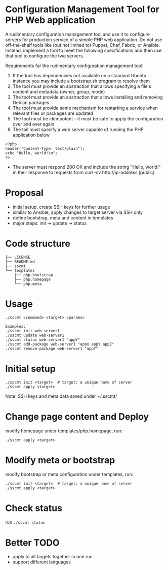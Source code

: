 # Configuration Management Tool for PHP Web application

A rudimentary configuration management tool and use it to configure servers for production service of a simple PHP web application. Do not use off-the-shelf tools like (but not limited to) Puppet, Chef, Fabric, or Ansible. Instead, implement a tool to meet the following specifications and then use that tool to configure the two servers.

Requirements for the rudimentary configuration management tool:
1. If the tool has dependencies not available on a standard Ubuntu instance you may include a bootstrap.sh program to resolve them
2. The tool must provide an abstraction that allows specifying a file's content and metadata (owner, group, mode)
3. The tool must provide an abstraction that allows installing and removing Debian packages
4. The tool must provide some mechanism for restarting a service when relevant files or packages are updated
5. The tool must be idempotent - it must be safe to apply the configuration over and over again
6. The toil must specify a web server capable of running the PHP application below
```
<?php
header("Content-Type: text/plain");
echo "Hello, world!\n";
?>
```
* The server must respond 200 OK and include the string "Hello, world!" in their response to requests from curl -sv http://ip-address (public)


# Proposal

- initial setup, create SSH keys for further usage
- similar to Ansible, apply changes to target server via SSH only
- define bootstrap, meta and content in templates
- major steps: init -> update -> status


# Code structure

```
├── LICENSE
├── README.md
├── sscmt
└── templates
    ├── php.bootstrap
    ├── php.homepage
    └── php.meta
```


# Usage

```
./sscmt <command> <target> <params>

Examples:
./sscmt init web-server1
./sscmt update web-server1
./sscmt status web-server1 "appY"
./sscmt add-package web-server1 "appX appY appZ"
./sscmt remove-package web-server1 "appY"
```

# Initial setup

```
./sscmt init <target>  # target: a unique name of server
./sscmt apply <target>
```
Note: SSH keys and meta data saved under ~/.sscmt/


# Change page content and Deploy

modify homepage under templates/php.homepage, run:
```
./sscmt apply <target>

```

# Modify meta or bootstrap

modify bootstrap or meta configuration under templates, run:
```
./sscmt init <target>  # target: a unique name of server
./sscmt apply <target>
``````

# Check status

run `./sscmt status`


# Better TODO

- apply to all targets together in one run
- support different languages
